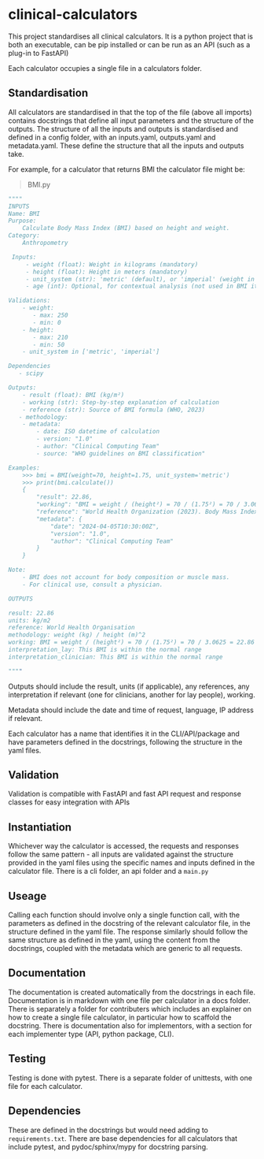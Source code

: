 # clinical-calculators

This project standardises all clinical calculators. It is a python project that is both an executable, can be pip installed or can be run as an API (such as a plug-in to FastAPI)

Each calculator occupies a single file in a calculators folder.

## Standardisation

All calculators are standardised in that the top of the file (above all imports) contains docstrings that define all input parameters and the structure of the outputs. The structure of all the inputs and outputs is standardised and defined in a config folder, with an inputs.yaml, outputs.yaml and metadata.yaml. These define the structure that all the inputs and outputs take.

For example, for a calculator that returns BMI the calculator file might be:

>BMI.py

```python
""""
INPUTS
Name: BMI
Purpose:
    Calculate Body Mass Index (BMI) based on height and weight.
Category:
    Anthropometry

 Inputs:
     - weight (float): Weight in kilograms (mandatory)
     - height (float): Height in meters (mandatory)
     - unit_system (str): 'metric' (default), or 'imperial' (weight in lbs, height in inches)
     - age (int): Optional, for contextual analysis (not used in BMI itself)

Validations:
    - weight:
       - max: 250
       - min: 0
    - height:
       - max: 210
       - min: 50
    - unit_system in ['metric', 'imperial']

Dependencies
   - scipy

Outputs:
    - result (float): BMI (kg/m²)
    - working (str): Step-by-step explanation of calculation
    - reference (str): Source of BMI formula (WHO, 2023)
   - methodology:
    - metadata:
        - date: ISO datetime of calculation
        - version: "1.0"
        - author: "Clinical Computing Team"
        - source: "WHO guidelines on BMI classification"

Examples:
    >>> bmi = BMI(weight=70, height=1.75, unit_system='metric')
    >>> print(bmi.calculate())
    {
        "result": 22.86,
        "working": "BMI = weight / (height²) = 70 / (1.75²) = 70 / 3.0625 = 22.86",
        "reference": "World Health Organization (2023). Body Mass Index (BMI) classification",
        "metadata": {
            "date": "2024-04-05T10:30:00Z",
            "version": "1.0",
            "author": "Clinical Computing Team"
        }
    }

Note:
    - BMI does not account for body composition or muscle mass.
    - For clinical use, consult a physician.

OUTPUTS

result: 22.86
units: kg/m2
reference: World Health Organisation
methodology: weight (kg) / height (m)^2
working: BMI = weight / (height²) = 70 / (1.75²) = 70 / 3.0625 = 22.86
interpretation_lay: This BMI is within the normal range
interpretation_clinician: This BMI is within the normal range

""""
```

Outputs should include the result, units (if applicable), any references, any interpretation if relevant (one for clinicians, another for lay people), working.

Metadata should include the date and time of request, language, IP address if relevant.

Each calculator has a name that identifies it in the CLI/API/package and have parameters defined in the docstrings, following the structure in the yaml files. 

## Validation

Validation is compatible with FastAPI and fast API request and response classes for easy integration with APIs

## Instantiation

Whichever way the calculator is accessed, the requests and responses follow the same pattern - all inputs are validated against the structure provided in the yaml files using the specific names and inputs defined in the calculator file. There is a cli folder, an api folder and a `main.py`

## Useage

Calling each function should involve only a single function call, with the parameters as defined in the docstring of the relevant calculator file, in the structure defined in the yaml file. The response similarly should follow the same structure as defined in the yaml, using the content from the docstrings, coupled with the metadata which are generic to all requests.

## Documentation

The documentation is created automatically from the docstrings in each file. Documentation is in markdown with one file per calculator in a docs folder. There is separately a folder for contributers which  includes an explainer on how to create a single file calculator, in particular how to scaffold the docstring. There is documentation also for implementors, with a section for each implementer type (API, python package, CLI).

## Testing

Testing is done with pytest. There is a separate folder of unittests, with one file for each calculator.

## Dependencies

These are defined in the docstrings but would need adding to `requirements.txt`. There are base dependencies for all calculators that include pytest, and pydoc/sphinx/mypy for docstring parsing.